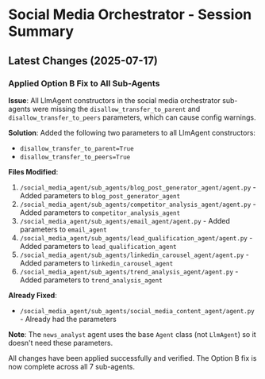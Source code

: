 # Social Media Orchestrator - Session Summary

## Latest Changes (2025-07-17)

### Applied Option B Fix to All Sub-Agents

**Issue**: All LlmAgent constructors in the social media orchestrator sub-agents were missing the `disallow_transfer_to_parent` and `disallow_transfer_to_peers` parameters, which can cause config warnings.

**Solution**: Added the following two parameters to all LlmAgent constructors:
- `disallow_transfer_to_parent=True`
- `disallow_transfer_to_peers=True`

**Files Modified**:
1. `/social_media_agent/sub_agents/blog_post_generator_agent/agent.py` - Added parameters to `blog_post_generator_agent`
2. `/social_media_agent/sub_agents/competitor_analysis_agent/agent.py` - Added parameters to `competitor_analysis_agent`
3. `/social_media_agent/sub_agents/email_agent/agent.py` - Added parameters to `email_agent`
4. `/social_media_agent/sub_agents/lead_qualification_agent/agent.py` - Added parameters to `lead_qualification_agent`
5. `/social_media_agent/sub_agents/linkedin_carousel_agent/agent.py` - Added parameters to `linkedin_carousel_agent`
6. `/social_media_agent/sub_agents/trend_analysis_agent/agent.py` - Added parameters to `trend_analysis_agent`

**Already Fixed**:
- `/social_media_agent/sub_agents/social_media_content_agent/agent.py` - Already had the parameters

**Note**: The `news_analyst` agent uses the base `Agent` class (not `LlmAgent`) so it doesn't need these parameters.

All changes have been applied successfully and verified. The Option B fix is now complete across all 7 sub-agents.